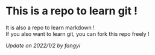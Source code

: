 # This is a repo to learn git !

It is also a repo to learn markdown !  
If you also want to learn git, you can fork this repo freely !  

*Update on 2022/1/2 by fangyi*